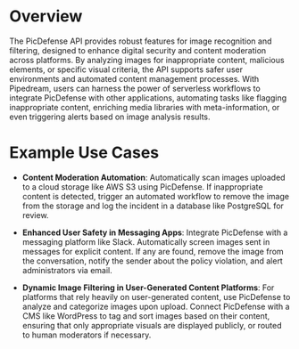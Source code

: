 # Overview

The PicDefense API provides robust features for image recognition and filtering, designed to enhance digital security and content moderation across platforms. By analyzing images for inappropriate content, malicious elements, or specific visual criteria, the API supports safer user environments and automated content management processes. With Pipedream, users can harness the power of serverless workflows to integrate PicDefense with other applications, automating tasks like flagging inappropriate content, enriching media libraries with meta-information, or even triggering alerts based on image analysis results.

# Example Use Cases

- **Content Moderation Automation**: Automatically scan images uploaded to a cloud storage like AWS S3 using PicDefense. If inappropriate content is detected, trigger an automated workflow to remove the image from the storage and log the incident in a database like PostgreSQL for review.

- **Enhanced User Safety in Messaging Apps**: Integrate PicDefense with a messaging platform like Slack. Automatically screen images sent in messages for explicit content. If any are found, remove the image from the conversation, notify the sender about the policy violation, and alert administrators via email.

- **Dynamic Image Filtering in User-Generated Content Platforms**: For platforms that rely heavily on user-generated content, use PicDefense to analyze and categorize images upon upload. Connect PicDefense with a CMS like WordPress to tag and sort images based on their content, ensuring that only appropriate visuals are displayed publicly, or routed to human moderators if necessary.
